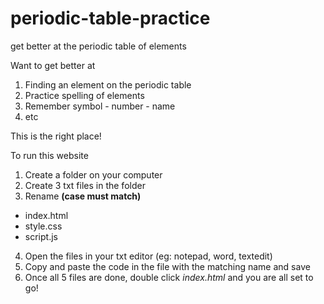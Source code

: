 # periodic-table-practice
get better at the periodic table of elements

Want to get better at 
1. Finding an element on the periodic table
2. Practice spelling of elements
3. Remember symbol - number - name
4. etc

This is the right place!

To run this website 
1. Create a folder on your computer
2. Create 3 txt files in the folder
3. Rename **(case must match)**
 *   index.html
 *   style.css
 *   script.js
   
4. Open the files in your txt editor (eg: notepad, word, textedit)
5. Copy and paste the code in the file with the matching name and save
6. Once all 5 files are done, double click *index.html* and you are all set to go!
